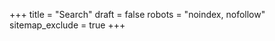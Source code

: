 +++
title = "Search"
draft = false
robots = "noindex, nofollow"
sitemap_exclude = true
+++

<!-- markdownlint-disable MD033 -->
<div id="search"></div>
<!-- markdownlint-enable MD033 -->
